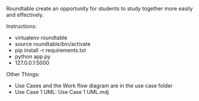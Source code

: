 Roundtable create an opportunity for students to study together more easily and effectively.

Instructions:
* virtualenv roundtable
* source roundtable/bin/activate
* pip install -r requirements.txt
* python app.py
* 127.0.0.1:5000

Other Things:
* Use Cases and the Work flow diagram are in the use case folder
* Use Case 1 UML: Use Case 1 UML.mdj
